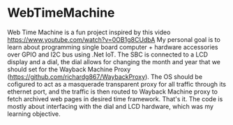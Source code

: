 # WebTimeMachine
Web Time Machine is a fun project inspired by this video https://www.youtube.com/watch?v=0OB1g8CUdbA My personal goal is to learn about programming single board computer + hardware accessories over GPIO and I2C bus using .Net IoT.
The SBC is connected to a LCD display and a dial, the dial allows for changing the month and year that we should set for the Wayback Machine Proxy (https://github.com/richardg867/WaybackProxy). 
The OS should be cofigured to act as a masquerade transparent proxy for all traffic through its ethernet port, and the traffic is then routed to Wayback Machine proxy to fetch archived web pages in desired time framework.
That's it. The code is mostly about interfacing with the dial and LCD hardware, which was my learning objective. 

